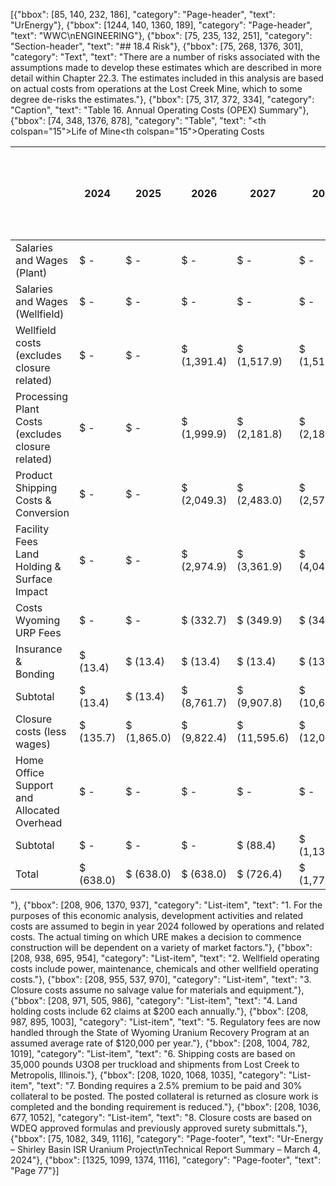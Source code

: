 [{"bbox": [85, 140, 232, 186], "category": "Page-header", "text": "UrEnergy"}, {"bbox": [1244, 140, 1360, 189], "category": "Page-header", "text": "WWC\nENGINEERING"}, {"bbox": [75, 235, 132, 251], "category": "Section-header", "text": "## 18.4 Risk"}, {"bbox": [75, 268, 1376, 301], "category": "Text", "text": "There are a number of risks associated with the assumptions made to develop these estimates which are described in more detail within Chapter 22.3. The estimates included in this analysis are based on actual costs from operations at the Lost Creek Mine, which to some degree de-risks the estimates."}, {"bbox": [75, 317, 372, 334], "category": "Caption", "text": "Table 16. Annual Operating Costs (OPEX) Summary"}, {"bbox": [74, 348, 1376, 878], "category": "Table", "text": "<table><thead><tr><th colspan=\"15\">Life of Mine</th></tr><tr><th colspan=\"15\">Operating Costs</th></tr><tr><th></th><th>2024</th><th>2025</th><th>2026</th><th>2027</th><th>2028</th><th>2029</th><th>2030</th><th>2031</th><th>2032</th><th>2033</th><th>2034</th><th>2035</th><th>2036</th><th>2037</th><th>2038</th><th>2039</th><th>2040</th><th>Totals</th><th>$/<br>Pound</th></tr><tr><td></td><td colspan=\"15\">($000s except cost per pound data)</td></tr></thead><tbody><tr><td>Salaries and Wages<br>(Plant)</td><td>$ -</td><td>$ -</td><td>$ -</td><td>$ -</td><td>$ -</td><td>$ -</td><td>$ -</td><td>$ -</td><td>$ -</td><td>$ -</td><td>$ -</td><td>$ -</td><td>$ -</td><td>$ -</td><td>$ -</td><td>$ -</td><td>$ -</td><td>$ -</td><td>$ -</td></tr><tr><td>Salaries and Wages<br>(Wellfield)</td><td>$ -</td><td>$ -</td><td>$ -</td><td>$ -</td><td>$ -</td><td>$ -</td><td>$ -</td><td>$ -</td><td>$ -</td><td>$ -</td><td>$ -</td><td>$ -</td><td>$ -</td><td>$ -</td><td>$ -</td><td>$ -</td><td>$ -</td><td>$ -</td><td>$ -</td></tr><tr><td>Wellfield costs<br>(excludes closure<br>related)</td><td>$ -</td><td>$ -</td><td>$ (1,391.4)</td><td>$ (1,517.9)</td><td>$ (1,517.9)</td><td>$ (1,517.9)</td><td>$ (1,517.9)</td><td>$ (1,517.9)</td><td>$ (1,517.9)</td><td>$ (1,471.4)</td><td>$ (1,362.4)</td><td>$ (1,204.7)</td><td>$ (1,204.7)</td><td>$ (1,204.7)</td><td>$ (810.1)</td><td>$ (538.2)</td><td>$ (417.3)</td><td>$ (18,712.2)</td><td>$ (3.14)</td></tr><tr><td>Processing Plant<br>Costs (excludes<br>closure related)</td><td>$ -</td><td>$ -</td><td>$ (1,999.9)</td><td>$ (2,181.8)</td><td>$ (2,181.8)</td><td>$ (2,181.8)</td><td>$ (2,113.5)</td><td>$ (2,090.8)</td><td>$ (2,090.8)</td><td>$ (1,562.0)</td><td>$ (762.4)</td><td>$ (613.7)</td><td>$ (613.7)</td><td>$ (613.7)</td><td>$ (327.1)</td><td>$ (108.6)</td><td>$ (236.6)</td><td>$ (19,678.1)</td><td>$ (3.30)</td></tr><tr><td>Product Shipping<br>Costs & Conversion</td><td>$ -</td><td>$ -</td><td>$ (2,049.3)</td><td>$ (2,483.0)</td><td>$ (2,578.3)</td><td>$ (2,498.6)</td><td>$ (2,520.0)</td><td>$ (2,608.1)</td><td>$ (2,557.8)</td><td>$ (2,507.7)</td><td>$ (1,124.6)</td><td>$ (497.6)</td><td>$ (684.8)</td><td>$ (499.1)</td><td>$ (225.3)</td><td>$ -</td><td>$ -</td><td>$ (22,834.3)</td><td>$ (3.83)</td></tr><tr><td>Facility Fees<br>Land Holding &<br>Surface Impact</td><td>$ -</td><td>$ -</td><td>$ (2,974.9)</td><td>$ (3,361.9)</td><td>$ (4,047.6)</td><td>$ (3,851.3)</td><td>$ (3,962.5)</td><td>$ (3,870.2)</td><td>$ (3,493.1)</td><td>$ (3,223.8)</td><td>$ (1,790.7)</td><td>$ (1,274.3)</td><td>$ (1,297.3)</td><td>$ (1,305.6)</td><td>$ (415.1)</td><td>$ (16.5)</td><td>$ (82.5)</td><td>$ (34,967.3)</td><td>$ (5.86)</td></tr><tr><td>Costs<br>Wyoming URP Fees</td><td>$ -</td><td>$ -</td><td>$ (332.7)</td><td>$ (349.9)</td><td>$ (344.9)</td><td>$ (296.1)</td><td>$ (303.3)</td><td>$ (296.1)</td><td>$ (220.1)</td><td>$ (183.5)</td><td>$ (51.3)</td><td>$ -</td><td>$ -</td><td>$ -</td><td>$ -</td><td>$ -</td><td>$ -</td><td>$ (2,378.0)</td><td>$ (0.40)</td></tr><tr><td>Insurance &<br>Bonding</td><td>$ (13.4)</td><td>$ (13.4)</td><td>$ (13.4)</td><td>$ (13.4)</td><td>$ (13.4)</td><td>$ (13.4)</td><td>$ (13.4)</td><td>$ (19.4)</td><td>$ (19.4)</td><td>$ (19.4)</td><td>$ (19.4)</td><td>$ (19.4)</td><td>$ (19.4)</td><td>$ (19.4)</td><td>$ (19.4)</td><td>$ (13.4)</td><td>$ (281.8)</td><td>$ (0.05)</td></tr><tr><td>Subtotal</td><td>$ (13.4)</td><td>$ (13.4)</td><td>$ (8,761.7)</td><td>$ (9,907.8)</td><td>$ (10,683.9)</td><td>$ (10,359.1)</td><td>$ (10,430.6)</td><td>$ (10,402.5)</td><td>$ (9,899.1)</td><td>$ (8,967.9)</td><td>$ (5,110.8)</td><td>$ (3,609.7)</td><td>$ (3,819.9)</td><td>$ (3,642.4)</td><td>$ (1,797.1)</td><td>$ (682.7)</td><td>$ (749.8)</td><td>$ (2,040.0)</td><td>$ (0.34)</td></tr><tr><td>Closure costs (less<br>wages)</td><td>$ (135.7)</td><td>$ (1,865.0)</td><td>$ (9,822.4)</td><td>$ (11,595.6)</td><td>$ (12,069.2)</td><td>$ (11,188.9)</td><td>$ (11,291.1)</td><td>$ (11,115.1)</td><td>$ (10,822.9)</td><td>$ (9,464.8)</td><td>$ (4,799.0)</td><td>$ (3,692.1)</td><td>$ (3,511.1)</td><td>$ (3,352.6)</td><td>$ (1,499.2)</td><td>$ 395.0</td><td>$ 191.5</td><td>$ (105,638.1)</td><td>$ (17.71)</td></tr><tr><td>Home Office<br>Support and<br>Allocated Overhead</td><td>$ -</td><td>$ -</td><td>$ -</td><td>$ -</td><td>$ -</td><td>$ -</td><td>$ -</td><td>$ -</td><td>$ -</td><td>$ -</td><td>$ -</td><td>$ -</td><td>$ -</td><td>$ -</td><td>$ -</td><td>$ -</td><td>$ -</td><td>$ -</td><td>$ -</td></tr><tr><td>Subtotal</td><td>$ -</td><td>$ -</td><td>$ -</td><td>$ (88.4)</td><td>$ (1,132.7)</td><td>$ (1,321.9)</td><td>$ (1,351.3)</td><td>$ (1,922.8)</td><td>$ (1,321.9)</td><td>$ (2,372.5)</td><td>$ (2,128.5)</td><td>$ (1,262.9)</td><td>$ (1,966.1)</td><td>$ (1,434.9)</td><td>$ (2,698.9)</td><td>$ (1,681.4)</td><td>$ (8,406.8)</td><td>$ (29,091.0)</td><td>$ (4.88)</td></tr><tr><td>Total</td><td>$ (638.0)</td><td>$ (638.0)</td><td>$ (638.0)</td><td>$ (726.4)</td><td>$ (1,770.7)</td><td>$ (1,959.9)</td><td>$ (1,989.3)</td><td>$ (2,560.8)</td><td>$ (1,959.9)</td><td>$ (3,010.5)</td><td>$ (2,766.5)</td><td>$ (1,900.9)</td><td>$ (2,604.1)</td><td>$ (2,072.9)</td><td>$ (3,336.9)</td><td>$ (2,319.4)</td><td>$ (8,981.8)</td><td>$ (39,874.0)</td><td>$ (6.69)</td></tr></tbody></table>"}, {"bbox": [208, 906, 1370, 937], "category": "List-item", "text": "1. For the purposes of this economic analysis, development activities and related costs are assumed to begin in year 2024 followed by operations and related costs. The actual timing on which URE makes a decision to commence construction will be dependent on a variety of market factors."}, {"bbox": [208, 938, 695, 954], "category": "List-item", "text": "2. Wellfield operating costs include power, maintenance, chemicals and other wellfield operating costs."}, {"bbox": [208, 955, 537, 970], "category": "List-item", "text": "3. Closure costs assume no salvage value for materials and equipment."}, {"bbox": [208, 971, 505, 986], "category": "List-item", "text": "4. Land holding costs include 62 claims at $200 each annually."}, {"bbox": [208, 987, 895, 1003], "category": "List-item", "text": "5. Regulatory fees are now handled through the State of Wyoming Uranium Recovery Program at an assumed average rate of $120,000 per year."}, {"bbox": [208, 1004, 782, 1019], "category": "List-item", "text": "6. Shipping costs are based on 35,000 pounds U3O8 per truckload and shipments from Lost Creek to Metropolis, Illinois."}, {"bbox": [208, 1020, 1068, 1035], "category": "List-item", "text": "7. Bonding requires a 2.5% premium to be paid and 30% collateral to be posted. The posted collateral is returned as closure work is completed and the bonding requirement is reduced."}, {"bbox": [208, 1036, 677, 1052], "category": "List-item", "text": "8. Closure costs are based on WDEQ approved formulas and previously approved surety submittals."}, {"bbox": [75, 1082, 349, 1116], "category": "Page-footer", "text": "Ur-Energy – Shirley Basin ISR Uranium Project\nTechnical Report Summary – March 4, 2024"}, {"bbox": [1325, 1099, 1374, 1116], "category": "Page-footer", "text": "Page 77"}]